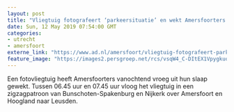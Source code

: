 ```yaml
---
layout: post
title: "Vliegtuig fotografeert ‘parkeersituatie’ en wekt Amersfoorters vroeg uit slaap"
date: Sun, 12 May 2019 07:54:00 GMT
categories: 
- utrecht 
- amersfoort 
externe_link: "https://www.ad.nl/amersfoort/vliegtuig-fotografeert-parkeersituatie-en-wekt-amersfoorters-vroeg-uit-slaap~a279dc5a/"
feature_image: "https://images2.persgroep.net/rcs/vsqW4_C-DItEX1VpygkuoP2mhSM/diocontent/148068214/_fitwidth/400/?appId=21791a8992982cd8da851550a453bd7f&quality=0.7"
---
```


Een fotovliegtuig heeft Amersfoorters vanochtend vroeg uit hun slaap gewekt. Tussen 06.45 uur en 07.45 uur vloog het vliegtuig in een zigzagpatroon van Bunschoten-Spakenburg en Nijkerk over Amersfoort en Hoogland naar Leusden.
